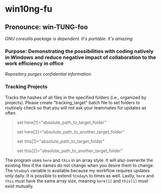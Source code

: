 # win10ng-fu

## Pronounce: win-TUNG-foo

_GNU coreutils package is dependent. It's portable. It's amazing_

### Purpose: Demonstrating the possibilities with coding natively in Windows and reduce negative impact of collaboration to the work efficiency in office

_Repository purges confidential information._

### Tracking Projects

Tracks the hashes of all files in the specified folders (i.e., organized by projects). Please create "tracking_target" batch file to set folders to routinely check so that you will not ask your teammates for updates as often.

> set here[1]="absolute_path_to_target_folder"
>
> set here[2]="absolute_path_to_another_target_folder"
>
> set this[1]="absolute_path_to_target_folder"
>
> set this[2]="absolute_path_to_another_target_folder"


The program uses `here` and `this` in an array style. It will also overwrite the existing files if the names do not change when you desire them to change. The `%today%` variable is available because my workflow requires updates only daily. It is possible to extend `%today%` to times as well. Lastly, `here` and `this` must have the same array size, meaning `here[1]` and `this[1]` must exist mutually.
